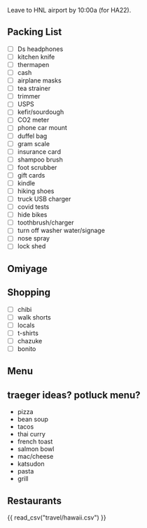 Leave to HNL airport by 10:00a (for HA22).

## Packing List
- [ ] Ds headphones
- [ ] kitchen knife
- [ ] thermapen
- [ ] cash
- [ ] airplane masks
- [ ] tea strainer
- [ ] trimmer
- [ ] USPS
- [ ] kefir/sourdough
- [ ] CO2 meter
- [ ] phone car mount
- [ ] duffel bag
- [ ] gram scale
- [ ] insurance card
- [ ] shampoo brush
- [ ] foot scrubber
- [ ] gift cards
- [ ] kindle
- [ ] hiking shoes
- [ ] truck USB charger
- [ ] covid tests
- [ ] hide bikes
- [ ] toothbrush/charger
- [ ] turn off washer water/signage
- [ ] nose spray
- [ ] lock shed

## Omiyage

## Shopping
- [ ] chibi
- [ ] walk shorts
- [ ] locals
- [ ] t-shirts
- [ ] chazuke
- [ ] bonito

## Menu
traeger ideas?
potluck menu?
---
* pizza
* bean soup
* tacos
* thai curry
* french toast
* salmon bowl
* mac/cheese
* katsudon
* pasta
* grill

## Restaurants
{{ read_csv("travel/hawaii.csv") }}
